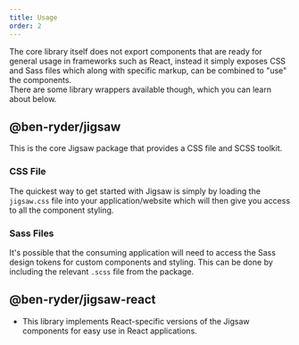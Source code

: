 ```yaml
---
title: Usage
order: 2
---
```


The core library itself does not export components that are ready for general usage in frameworks such as React,
instead it simply exposes CSS and Sass files which along with specific markup, can be combined to "use"
the components.  
There are some library wrappers available though, which you can learn about below.

## @ben-ryder/jigsaw
This is the core Jigsaw package that provides a CSS file and SCSS toolkit.

### CSS File
The quickest way to get started with Jigsaw is simply by loading the `jigsaw.css` file into your application/website
which will then give you access to all the component styling.

### Sass Files 
It's possible that the consuming application will need to access the Sass design tokens for
custom components and styling. This can be done by including the relevant `.scss` file from the package.

## @ben-ryder/jigsaw-react
- This library implements React-specific versions of the Jigsaw components for easy use in React applications.
